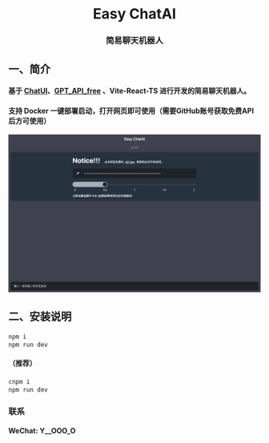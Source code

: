 <div align="center">
    <h1>Easy ChatAI</h1>
	<h3>简易聊天机器人</h3>
</div>

## 一、简介

#### 	基于 [ChatUI](https://github.com/alibaba/ChatUI)、[GPT_API_free](https://github.com/chatanywhere/GPT_API_free) 、Vite-React-TS 进行开发的简易聊天机器人。

#### 	支持 Docker 一键部署启动，打开网页即可使用（需要GitHub账号获取免费API后方可使用）

![UI](assets/UI.png)

## **二、安装说明**

```apl
npm i 
npm run dev
```

#### （推荐）

```apl
cnpm i 
npm run dev
```



### **联系**

#### **WeChat:  Y__OOO_O**
